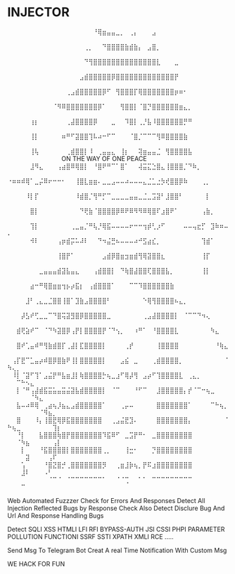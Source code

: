# INJECTOR

⠀⠀⠀⠀⠀⠀⠀⠀⠀⠀⠀⠀⠀⠀⠀⠀⠀⠀⠀⠘⢿⣶⣤⣤⣀⡀⠀⢀⡄⠀⠀⠀⣠⠀⠀⠀⠀⠀⠀⠀⠀⠀⠀⠀⠀⠀⠀⠀⠀⠀⠀⠀⠀⠀⠀⠀⠀⠀⠀⠀⠀
⠀⠀⠀⠀⠀⠀⠀⠀⠀⠀⠀⠀⠀⠀⠀⠀⠀⢀⡀⠀⠀⠙⣿⣿⣿⣿⣷⣾⣷⡄⠀⣠⣿⡀⠀⠀⠀⠀⠀⠀⠀⠀⠀⠀⠀⠀⠀⠀⠀⠀⠀⠀⠀⠀⠀⠀⠀⠀⠀⠀⠀
⠀⠀⠀⠀⠀⠀⠀⠀⠀⠀⠀⠀⠀⠀⠀⠀⠀⠙⢻⣿⣿⣿⣿⣿⣿⣿⣿⣿⣿⣿⣿⣿⣿⣇⠀⠀⠀⣀⠀⠀⠀⠀⠀⠀⠀⠀⠀⠀⠀⠀⠀⠀⠀⠀⠀⠀⠀⠀⠀⠀⠀
⠀⠀⠀⠀⠀⠀⠀⠀⠀⠀⠀⠀⠀⠀⠀⠀⣠⣾⣿⣿⣿⣿⣿⡿⣿⣿⣿⣿⣿⣿⣿⣿⣿⣿⣿⣿⣿⡟⠀⠀⠀⠀⠀⠀⠀⠀⠀⠀⠀⠀⠀⠀⠀⠀⠀⠀⠀⠀⠀⠀⠀
⠀⠀⠀⠀⠀⠀⠀⠀⠀⠀⠀⠀⠀⢀⣠⣾⣿⣿⣿⣿⣿⡿⠋⠀⢻⣿⣿⣿⡏⢿⣿⣿⣿⣿⣿⣿⣿⡶⠶⠂⠀⠀⠀⠀⠀⠀⠀⠀⠀⠀⠀⠀⠀⠀⠀⠀⠀⠀⠀⠀⠀
⠀⠀⠀⠀⠀⠀⠀⠀⠀⠀⠈⠻⠿⣿⣿⣿⣿⣿⣿⣿⡿⠁⠀⠀⠀⢻⣿⣿⡇⠈⣿⡙⣿⣿⣿⣿⣿⣿⣶⣄⡀⠀⠀⠀⠀⠀⠀⠀⠀⠀⠀⠀⠀⠀⠀⠀⠀⠀⠀⠀⠀
⠀⠀⠀⠀⠀⢰⡆⠀⠀⠀⠀⠀⠀⢀⣼⣿⣿⣿⣿⡿⠀⠀⠀⣀⠀⠀⠹⣿⡇⢀⡘⣧⠸⣿⣿⣿⣿⣿⣿⡛⠛⠀⠀⠀⠀⠀⠀⠀⠀⠀⠀⠀⠀⠀⠀⠀⠀⠀⠀⠀⠀
⠀⠀⠀⠀⠀⢸⡇⠀⠀⠀⠀⠀⠶⠛⠋⣽⣿⣿⢹⠧⠴⠒⠋⠉⠀⠀⠀⠈⣿⡈⠉⠉⠉⢻⠿⣿⣿⣿⣿⣷⠀⠀⠀⠀⠀⠀⠀⠀⠀⠀⠀⠀⠀⠀⠀⠀⠀⠀⠀⠀⠀
⠀⠀⠀⠀⠀⢸⢧⠀⠀⠀⠀⠀⠀⢀⣾⣿⣿⡇⠸⠀⢀⣤⣤⣄⠀⢸⡆⠀⠀⢽⣶⣤⣤⣈⠀⢻⣿⣿⣿⣿⣧⠀⠀⠀⠀⠀⠀⠀⠀⠀⠀⠀⠀⠀⠀⠀⠀⠀⠀⠀⠀ON THE WAY OF ONE PEACE
⠀⠀⠀⠀⠀⣸⠻⣄⠀⠀⠀⢠⣴⣿⠿⢿⣿⡇⠀⠘⣿⠟⠛⠉⠁⣿⠁⠀⠀⢼⣭⣍⣑⣿⣄⢸⣿⣿⣿⡈⠙⠷⡀⠀⠀⠀⠀⠀⠀⠀⠀⠀⠀⠀⠀⠀⠀⠀⠀⠀⠀
⠐⠶⠶⠾⢿⠁⣀⡬⠿⠖⠒⠒⠂⠀⠀⢸⣿⣇⣶⣶⠄⣀⣀⣠⠤⠤⠴⠤⠤⠤⣄⣈⣁⣐⡳⢞⣿⣿⡿⠷⠀⠀⠀⢀⡀⠀⠀⠀⠀⠀⠀⠀⠀⠀⠀⠀⠀⠀⠀⠀⠀
⠀⠀⠀⠀⠸⡇⡏⠀⠀⠀⠀⠀⠀⠀⠀⠸⣾⣿⡈⢻⠛⡋⠉⣀⣀⣀⣀⣤⣤⣀⣈⣀⣩⣽⠃⣸⣿⣿⠃⠀⠀⠀⠀⠀⡇⠀⠀⠀⠀⠀⠀⠀⠀⠀⠀⠀⠀⠀⠀⠀⠀
⠀⠀⠀⠀⠀⣿⡇⠀⠀⠀⠀⠀⠀⠀⠀⠀⠙⢟⣷⠈⣿⣿⣿⣿⡿⠿⠟⠿⠻⠻⠿⢿⣿⠏⣰⣿⠟⠁⠀⠀⠀⠀⠀⢠⣷⡀⠀⠀⠀⠀⠀⠀⠀⠀⠀⠀⠀⠀⠀⠀⠀
⠀⠀⠀⠀⠀⢹⡇⠀⠀⠀⠀⠀⠀⠀⢀⣀⣤⡈⠛⢧⡘⢿⣯⠤⠤⠤⠤⠖⠒⠒⢲⡾⢃⡰⠋⠀⠀⠀⠀⠤⠤⢤⣖⡋⠀⣹⠷⠶⠤⠄⠀⠀⠀⠀⠀⠀⠀⠀⠀⠀⠀
⠀⠀⠀⠀⠀⠺⠇⠀⠀⠀⠀⢠⡶⣾⡭⠥⠼⠇⠀⠀⠙⠲⣬⣛⠦⠤⠤⠤⠴⠚⣫⣴⣎⡀⠀⠀⠀⠀⠀⠀⠀⠀⠀⢹⣾⠁⠀⠀⠀⠀⠀⠀⠀⠀⠀⠀⠀⠀⠀⠀⠀
⠀⠀⠀⠀⠀⠀⠀⠀⠀⠀⠀⢸⣿⡟⠁⠀⠀⠀⠀⠀⠀⣠⣾⡿⣿⣶⣲⣶⣾⢻⢿⣽⣿⣿⣆⠀⠀⠀⠀⠀⠀⠀⠀⢸⡏⠀⠀⠀⠀⠀⠀⠀⠀⠀⠀⠀⠀⠀⠀⠀⠀
⠀⠀⠀⠀⠀⠀⠀⣀⣤⣤⣤⣾⣽⣧⣤⣄⠀⠀⠀⢠⣾⣿⣿⡇⠀⠙⢷⣿⣼⣿⣿⢏⣿⣿⣿⣧⡀⠀⠀⠀⠀⠀⠀⢸⡇⠀⠀⠀⠀⠀⠀⠀⠀⠀⠀⠀⠀⠀⠀⠀⠀
⠀⠀⠀⠀⠀⣴⠒⠛⢿⣿⣶⣶⢲⡦⡴⣯⡆⠀⢠⣾⣿⣿⣿⠁⠀⠀⠀⠉⠉⠹⣿⣿⣿⣿⣿⣿⣷⠀⠀⠀⠀⠀⠀⠀⠀⠀⠀⠀⠀⠀⠀⠀⠀⠀⠀⠀⠀⠀⠀⠀⠀
⠀⠀⠀⠀⣸⠃⢀⣄⣀⣈⣿⣿⢸⣿⠁⣹⣷⣠⣿⣿⣿⣿⠃⠀⠀⠀⠀⠀⠀⠀⠑⢿⢻⣿⣿⣿⣿⠦⣄⡀⠀⠀⠀⠀⠀⠀⠀⠀⠀⠀⠀⠀⠀⠀⠀⠀⠀⠀⠀⠀⠀
⠀⠀⠀⡼⣣⠞⢋⣀⣀⠉⠙⣿⢭⣽⣻⣿⡿⣿⣿⣿⣿⣿⣀⠀⠀⠀⠀⠀⠀⠀⢀⣠⣼⣿⣿⣿⣿⡇⠀⠈⠉⠉⠙⠲⢄⠀⠀⠀⠀⠀⠀⠀⠀⠀⠀⠀⠀⠀⠀⠀⠀
⠀⠀⣾⢟⣵⠞⠉⠀⠈⠙⠳⣽⣿⡿⢠⡟⡇⣿⣿⣿⣿⡟⠈⠙⢢⡀⠀⠀⠰⠛⠁⠀⠘⣿⣿⣿⣿⣇⠀⠀⠀⠀⠀⠀⠀⠳⣄⠀⠀⠀⠀⠀⠀⠀⠀⠀⠀⠀⠀⠀⠀
⠀⠀⣿⠞⢁⣤⠾⠛⢻⣷⣾⣿⡏⢀⣼⡇⣏⣿⣿⣿⣿⡇⠀⠀⠀⠀⢀⡞⠀⠀⠀⠀⠀⢸⣿⣿⣿⣿⠀⠀⠀⠀⠀⠀⠀⠀⠘⢷⣄⠀⠀⠀⠀⠀⠀⠀⠀⠀⠀⠀⠀
⠀⢠⡏⣟⠉⣁⣤⡴⠾⣿⡿⣿⣷⠟⢸⡇⣿⣿⣿⣿⣿⡇⠀⠀⠀⣠⣮⠀⣀⠀⠀⠀⢀⣾⣿⣿⣿⣿⡀⠀⠀⠀⠀⠀⠀⠀⠀⠀⠈⠳⢄⡀⠀⠀⠀⠀⠀⠀⠀⠀⠀
⠀⠸⡇⠈⣽⠋⢹⠁⣠⣬⡟⠛⣧⣶⣸⡇⢷⣿⣿⣿⣿⡓⢦⣀⣰⠋⢿⡼⢻⠀⣠⡴⠋⢹⣿⣿⣿⣿⣇⠀⢀⣄⡀⠀⠀⠀⠀⠀⠀⠀⠀⠉⠓⠢⣄⠀⠀⠀⠀⠀⠀
⠀⠀⡇⠈⠛⢠⣼⣾⣯⣭⣥⣤⣭⣬⣽⣧⣾⣿⣿⣿⣿⡇⠀⠈⠉⠀⠀⠀⠘⠋⠉⠀⠀⣸⣿⣿⣿⣿⣿⡄⡞⠈⠉⠒⢦⣀⠀⠀⠀⠀⠀⠀⠀⠀⠈⠳⣄⠀⠀⠀⠀
⠀⠀⣧⠤⠴⠿⢿⠀⢀⣴⢦⡸⣦⣄⣠⣾⣿⣿⣿⣿⣿⠁⠀⠀⠀⢀⡤⠤⠀⠀⠀⠀⠀⣿⣿⣿⣿⣿⣿⣿⠁⠀⠀⠀⠀⠉⠓⢦⡀⠀⠀⠀⠀⠀⠀⠀⠈⠻⣦⡀⠀
⠀⠀⣿⠀⠀⠀⠸⡄⢸⣿⣟⢿⡿⣯⣿⣿⣿⣿⣿⣿⣿⠀⠀⢀⣠⣬⣟⣹⠄⠀⠀⠀⠀⣿⣿⣿⣿⣿⣿⣿⡄⠀⠀⠀⠀⠀⠀⠀⠈⠓⢦⣀⠀⠀⠀⠀⠀⠀⠀⢹⡆
⠀⠀⠘⡇⠀⠀⠀⣧⣿⣿⣿⢷⣿⡟⣿⣿⣿⣿⣿⣿⣿⠹⣯⠿⠋⠀⣀⣩⡟⠛⠂⠀⣀⣿⣿⣿⣿⣿⣿⣿⣿⠀⠀⠀⠀⠀⠀⠀⠀⠀⠀⠈⠳⣦⠀⠀⠀⠀⠀⢠⡇
⠀⠀⠀⡇⠀⠀⠀⠘⣯⣿⣿⣿⣿⡇⣿⣿⣿⣿⣿⣿⣿⢀⡀⠀⠀⠀⢸⣒⠂⠀⠀⠀⡙⣿⣿⣿⣿⣿⣿⣿⣿⠀⠀⠀⠀⠀⠀⠀⠀⠀⠀⠀⠀⣽⠀⠀⠀⠀⢠⠏⠀
⠀⠀⠀⢡⠀⠀⠀⠀⠘⣿⣝⣿⡚⢀⣿⣿⣿⣿⣿⣿⣿⡻⠀⠀⢀⣶⣸⡷⢦⡀⡟⠯⣰⣿⣿⣿⣿⣿⣿⣿⣿⠀⠀⠀⠀⠀⠀⠀⠀⠀⠀⠀⣸⠇⠀⠀⠀⠠⠃⠀⠀
⠀⠀⠀⠀⠀⠀⠀⠀⠀⠈⠉⠈⠀⠈⠉⠉⠉⠉⠉⠉⠉⠁⠀⠀⠈⠈⢉⠀⠀⠁⠁⠀⠉⠉⠉⠉⠉⠉⠉⠉⠉⠀⠀⠀⠀⠀⠀⠀⠀⠀⠀⠀⠉⠀⠀⠀⠀⠀⠀⠀⠀








Web Automated Fuzzzer Check for Errors And Responses Detect All Injection Reflected Bugs by  Response Check Also Detect Disclure Bug And Url And Response Handling Bugs 

Detect SQLI XSS HTMLI LFI RFI BYPASS-AUTH JSI CSSI PHPI PARAMETER POLLUTION FUNCTIONI SSRF SSTI XPATH XMLI RCE .....

Send Msg To Telegram Bot 
Creat A real Time Notification With Custom Msg 


WE HACK FOR FUN 
